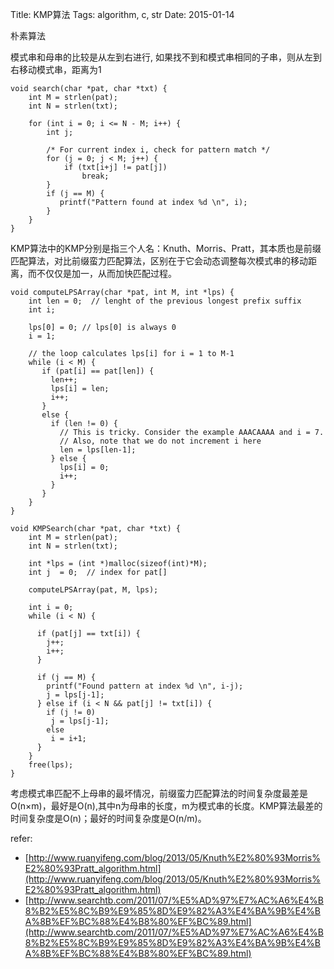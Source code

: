 Title: KMP算法
Tags: algorithm, c, str
Date: 2015-01-14

朴素算法

模式串和母串的比较是从左到右进行, 如果找不到和模式串相同的子串，则从左到右移动模式串，距离为1

    void search(char *pat, char *txt) {
        int M = strlen(pat);
        int N = strlen(txt);
     
        for (int i = 0; i <= N - M; i++) {
            int j;
     
            /* For current index i, check for pattern match */
            for (j = 0; j < M; j++) {
                if (txt[i+j] != pat[j])
                    break;
            }
            if (j == M) {
               printf("Pattern found at index %d \n", i);
            }
        }
    }

KMP算法中的KMP分别是指三个人名：Knuth、Morris、Pratt，其本质也是前缀匹配算法，对比前缀蛮力匹配算法，区别在于它会动态调整每次模式串的移动距离，而不仅仅是加一，从而加快匹配过程。


    void computeLPSArray(char *pat, int M, int *lps) {
        int len = 0;  // lenght of the previous longest prefix suffix
        int i;
     
        lps[0] = 0; // lps[0] is always 0
        i = 1;
     
        // the loop calculates lps[i] for i = 1 to M-1
        while (i < M) {
           if (pat[i] == pat[len]) {
             len++;
             lps[i] = len;
             i++;
           }
           else {
             if (len != 0) {
               // This is tricky. Consider the example AAACAAAA and i = 7.
               // Also, note that we do not increment i here
               len = lps[len-1];
             } else {
               lps[i] = 0;
               i++;
             }
           }
        }
    }

    void KMPSearch(char *pat, char *txt) {
        int M = strlen(pat);
        int N = strlen(txt);

        int *lps = (int *)malloc(sizeof(int)*M);
        int j  = 0;  // index for pat[]
     
        computeLPSArray(pat, M, lps);
     
        int i = 0;
        while (i < N) {

          if (pat[j] == txt[i]) {
            j++;
            i++;
          }
     
          if (j == M) {
            printf("Found pattern at index %d \n", i-j);
            j = lps[j-1];
          } else if (i < N && pat[j] != txt[i]) {
            if (j != 0)
             j = lps[j-1];
            else
             i = i+1;
          }
        }
        free(lps); 
    }

考虑模式串匹配不上母串的最坏情况，前缀蛮力匹配算法的时间复杂度最差是O(n×m)，最好是O(n),其中n为母串的长度，m为模式串的长度。KMP算法最差的时间复杂度是O(n)；最好的时间复杂度是O(n/m)。

refer:

- [http://www.ruanyifeng.com/blog/2013/05/Knuth%E2%80%93Morris%E2%80%93Pratt_algorithm.html](http://www.ruanyifeng.com/blog/2013/05/Knuth%E2%80%93Morris%E2%80%93Pratt_algorithm.html)
- [http://www.searchtb.com/2011/07/%E5%AD%97%E7%AC%A6%E4%B8%B2%E5%8C%B9%E9%85%8D%E9%82%A3%E4%BA%9B%E4%BA%8B%EF%BC%88%E4%B8%80%EF%BC%89.html](http://www.searchtb.com/2011/07/%E5%AD%97%E7%AC%A6%E4%B8%B2%E5%8C%B9%E9%85%8D%E9%82%A3%E4%BA%9B%E4%BA%8B%EF%BC%88%E4%B8%80%EF%BC%89.html)
